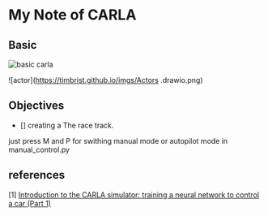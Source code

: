 # My Note of CARLA


## Basic

![basic carla](https://timbrist.github.io/imgs/carla_basic.drawio.png)

![actor](https://timbrist.github.io/imgs/Actors .drawio.png)
## Objectives 

- []  creating a The race track.  

just press M and P for swithing manual mode or autopilot mode in manual_control.py

## references

[1] [Introduction to the CARLA simulator: training a neural network to control a car (Part 1)](https://medium.com/asap-report/introduction-to-the-carla-simulator-training-a-neural-network-to-control-a-car-part-1-e1c2c9a056a5)
